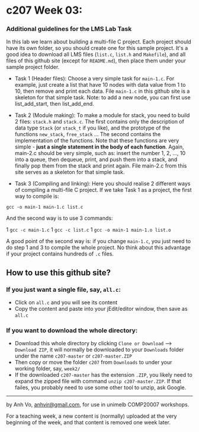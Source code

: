 c207 Week 03:
=======
### Additional guidelines for the LMS Lab Task
In this lab we learn about building a multi-file C project.
Each project should have its own folder, so you should create one
for this sample project. It's a good idea to download all LMS
files (`list.c`, `list.h` and `Makefile`), and all files of this
github site (except for `README.md`), then place them under your
sample project folder.
 
  * Task 1 (Header files): Choose a very simple task for `main-1.c`. 
For example, just create a list that have 10 nodes with data value
from 1 to 10, then remove and print each data. File `main-1.c` in this github
site is a skeleton for that simple task. Note: to add a new node, 
you can first use list_add_start, then list_add_end. 

  * Task 2 (Module making): To make a module for stack, you need to
build 2 files: `stack.h` and `stack.c`. The first contains only 
the description of data type `Stack` (or `stack_t` if you like), and 
the prototype of the functions `new_stack`, `free_stack` ... The second
contains the implementation of the functions. Note that these functions
are very simple - **just a single statement in the body of each function**.
Again, main-2.c should be very simple, such as: insert the number 1, 2, ...,
10 into a queue, then dequeue, print, and push them into a stack, and
finally pop them from the stack and print again. File main-2.c from this
site serves as a skeleton for that simple task.

  * Task 3 (Compiling and linking): Here you should realise 2 different 
ways of compiling a multi-file C project. If we take Task 1 as a project, the first way to compile is:

`gcc -o main-1 main-1.c list.c`

And the second way is to use 3 commands:

1 `gcc -c main-1.c`
1 `gcc -c list.c`
1 `gcc -o main-1 main-1.o list.o`

A good point of the second way is: if you change `main-1.c`, you just need to do step 1 and 3 to compile the whole project.
 No think about this advantage if your project contains hundreds of `.c` files.



How to use this github site?
----------------------------
### If you just want a single file, say, `all.c`:
  * Click on `all.c` and you will see its content 
  * Copy the content and paste into your jEdit/editor window, then save as `all.c`

### If you want to download the whole directory:
  * Download this whole directory by clicking `Clone or Download` --> `Download ZIP`, it will normally be downloaded to your `Downloads` folder under the name `c207-master` or `c207-master.ZIP`
  * Then copy or move the folder `c207` from `Downloads` to under your working folder, say, `week2/`
  * If the downloaded `c207-master` has the extension `.ZIP`, you likely need to expand the zipped file with command `unzip c207-master.ZIP`. If that failes, you probably need to use some other tool to unzip, ask Google.
 
-------------------------------------------------------------
by Anh Vo, anhvir@gmail.com, for use in unimelb COMP20007 workshops.

For a teaching week, a new content is (normally) uploaded at the very beginning of the week, and that content is removed one week later.
